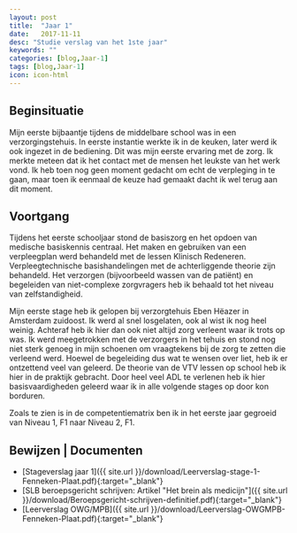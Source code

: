 ```yaml
---
layout: post
title:  "Jaar 1"
date:   2017-11-11
desc: "Studie verslag van het 1ste jaar"
keywords: ""
categories: [blog,Jaar-1]
tags: [blog,Jaar-1]
icon: icon-html
---
```


## Beginsituatie
Mijn eerste bijbaantje tijdens de middelbare school was in een verzorgingstehuis. In eerste instantie werkte ik in de keuken, later werd ik ook ingezet in de bediening. Dit was mijn eerste ervaring met de zorg. Ik merkte meteen dat ik het contact met de mensen het leukste van het werk vond. Ik heb toen nog geen moment gedacht om echt de verpleging in te gaan, maar toen ik eenmaal de keuze had gemaakt dacht ik wel terug aan dit moment. 

## Voortgang
Tijdens het eerste schooljaar stond de basiszorg en het opdoen van medische basiskennis centraal. Het maken en gebruiken van een verpleegplan werd behandeld met de lessen Klinisch Redeneren. Verpleegtechnische basishandelingen met de achterliggende theorie zijn behandeld. Het verzorgen (bijvoorbeeld wassen van de patiënt) en begeleiden van niet-complexe zorgvragers heb ik behaald tot het niveau van zelfstandigheid.

Mijn eerste stage heb ik gelopen bij verzorgtehuis Eben Hëazer in Amsterdam zuidoost. Ik werd al snel losgelaten, ook al wist ik nog heel weinig. Achteraf heb ik hier dan ook niet altijd zorg verleent waar ik trots op was. Ik werd meegetrokken met de verzorgers in het tehuis en stond nog niet sterk genoeg in mijn schoenen om vraagtekens bij de zorg te zetten die verleend werd. 
Hoewel de begeleiding dus wat te wensen over liet, heb ik er ontzettend veel van geleerd. De theorie van de VTV lessen op school heb ik hier in de praktijk gebracht. Door heel veel ADL te verlenen heb ik hier basisvaardigheden geleerd waar ik in alle volgende stages op door kon borduren. 

Zoals te zien is in de competentiematrix ben ik in het eerste jaar gegroeid van Niveau 1, F1 naar Niveau 2, F1.

## Bewijzen | Documenten
* [Stageverslag jaar 1]({{ site.url }}/download/Leerverslag-stage-1-Fenneken-Plaat.pdf){:target="_blank"}
* [SLB beroepsgericht schrijven: Artikel "Het brein als medicijn"]({{ site.url }}/download/Beroepsgericht-schrijven-definitief.pdf){:target="_blank"}
* [Leerverslag OWG/MPB]({{ site.url }}/download/Leerverslag-OWGMPB-Fenneken-Plaat.pdf){:target="_blank"}


